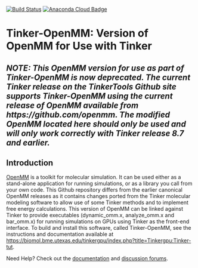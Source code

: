 [![Build Status](https://travis-ci.org/pandegroup/openmm.svg?branch=master)](https://travis-ci.org/pandegroup/openmm)
[![Anaconda Cloud Badge](https://anaconda.org/omnia/openmm/badges/downloads.svg)](https://anaconda.org/omnia/openmm)

# Tinker-OpenMM: Version of OpenMM for Use with Tinker

<H2><B><I>NOTE: This OpenMM version for use as part of Tinker-OpenMM is now deprecated. The current Tinker release on the TinkerTools Github site supports Tinker-OpenMM using the current release of OpenMM available from https://github.com/openmm. The modified OpenMM located here should only be used and will only work correctly with Tinker release 8.7 and earlier.</I></B></H2>

<H2><B>Introduction</B></H2>

[OpenMM](http://openmm.org) is a toolkit for molecular simulation. It can be used either as a stand-alone application for running simulations, or as a library you call from your own code. This Github repository differs from the earlier canonical OpenMM releases as it contains changes ported from the Tinker molecular modeling software to allow use of some Tinker methods and to implement free energy calculations. This version of OpenMM can be linked against Tinker to provide executables (dynamic_omm.x, analyze_omm.x and bar_omm.x) for running simulations on GPUs using Tinker as the front-end interface. To build and install this software, called Tinker-OpenMM, see the instructions and documentation available at https://biomol.bme.utexas.edu/tinkergpu/index.php?title=Tinkergpu:Tinker-tut.

Need Help? Check out the [documentation](http://docs.openmm.org/) and [discussion forums](https://simtk.org/forums/viewforum.php?f=161).
